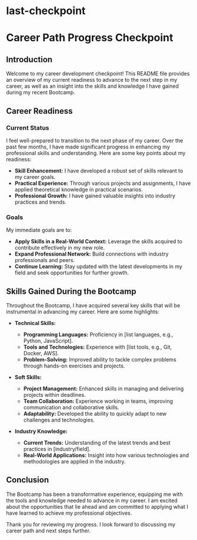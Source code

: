 # last-checkpoint
# Career Path Progress Checkpoint

## Introduction

Welcome to my career development checkpoint! This README file provides an overview of my current readiness to advance to the next step in my career, as well as an insight into the skills and knowledge I have gained during my recent Bootcamp.

## Career Readiness

### Current Status

I feel well-prepared to transition to the next phase of my career. Over the past few months, I have made significant progress in enhancing my professional skills and understanding. Here are some key points about my readiness:

- **Skill Enhancement:** I have developed a robust set of skills relevant to my career goals.
- **Practical Experience:** Through various projects and assignments, I have applied theoretical knowledge in practical scenarios.
- **Professional Growth:** I have gained valuable insights into industry practices and trends.

### Goals

My immediate goals are to:
- **Apply Skills in a Real-World Context:** Leverage the skills acquired to contribute effectively in my new role.
- **Expand Professional Network:** Build connections with industry professionals and peers.
- **Continue Learning:** Stay updated with the latest developments in my field and seek opportunities for further growth.

## Skills Gained During the Bootcamp

Throughout the Bootcamp, I have acquired several key skills that will be instrumental in advancing my career. Here are some highlights:

- **Technical Skills:**
  - **Programming Languages:** Proficiency in [list languages, e.g., Python, JavaScript].
  - **Tools and Technologies:** Experience with [list tools, e.g., Git, Docker, AWS].
  - **Problem-Solving:** Improved ability to tackle complex problems through hands-on exercises and projects.

- **Soft Skills:**
  - **Project Management:** Enhanced skills in managing and delivering projects within deadlines.
  - **Team Collaboration:** Experience working in teams, improving communication and collaborative skills.
  - **Adaptability:** Developed the ability to quickly adapt to new challenges and technologies.

- **Industry Knowledge:**
  - **Current Trends:** Understanding of the latest trends and best practices in [industry/field].
  - **Real-World Applications:** Insight into how various technologies and methodologies are applied in the industry.

## Conclusion

The Bootcamp has been a transformative experience, equipping me with the tools and knowledge needed to advance in my career. I am excited about the opportunities that lie ahead and am committed to applying what I have learned to achieve my professional objectives.

Thank you for reviewing my progress. I look forward to discussing my career path and next steps further.
